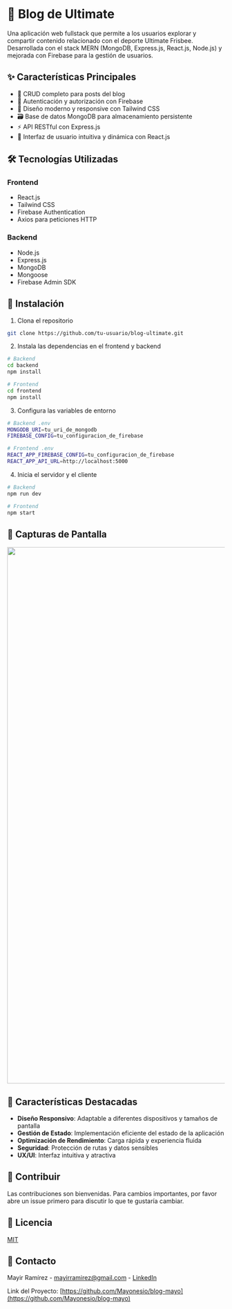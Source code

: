 # 🏉 Blog de Ultimate

Una aplicación web fullstack que permite a los usuarios explorar y compartir contenido relacionado con el deporte Ultimate Frisbee. Desarrollada con el stack MERN (MongoDB, Express.js, React.js, Node.js) y mejorada con Firebase para la gestión de usuarios.

## ✨ Características Principales

- 📝 CRUD completo para posts del blog
- 🔐 Autenticación y autorización con Firebase
- 💅 Diseño moderno y responsive con Tailwind CSS
- 🗃️ Base de datos MongoDB para almacenamiento persistente
- ⚡ API RESTful con Express.js
- 🎯 Interfaz de usuario intuitiva y dinámica con React.js

## 🛠️ Tecnologías Utilizadas

### Frontend
- React.js
- Tailwind CSS
- Firebase Authentication
- Axios para peticiones HTTP

### Backend
- Node.js
- Express.js
- MongoDB
- Mongoose
- Firebase Admin SDK

## 🚀 Instalación

1. Clona el repositorio
```bash
git clone https://github.com/tu-usuario/blog-ultimate.git
```

2. Instala las dependencias en el frontend y backend
```bash
# Backend
cd backend
npm install

# Frontend
cd frontend
npm install
```

3. Configura las variables de entorno
```bash
# Backend .env
MONGODB_URI=tu_uri_de_mongodb
FIREBASE_CONFIG=tu_configuracion_de_firebase

# Frontend .env
REACT_APP_FIREBASE_CONFIG=tu_configuracion_de_firebase
REACT_APP_API_URL=http://localhost:5000
```

4. Inicia el servidor y el cliente
```bash
# Backend
npm run dev

# Frontend
npm start
```

## 📸 Capturas de Pantalla

<div align="center">
  <img height="auto" width="1240" src="/portada-repositorio.jpg"  />
</div>

## 🌟 Características Destacadas

- **Diseño Responsivo**: Adaptable a diferentes dispositivos y tamaños de pantalla
- **Gestión de Estado**: Implementación eficiente del estado de la aplicación
- **Optimización de Rendimiento**: Carga rápida y experiencia fluida
- **Seguridad**: Protección de rutas y datos sensibles
- **UX/UI**: Interfaz intuitiva y atractiva

## 🤝 Contribuir

Las contribuciones son bienvenidas. Para cambios importantes, por favor abre un issue primero para discutir lo que te gustaría cambiar.

## 📝 Licencia

[MIT](https://choosealicense.com/licenses/mit/)

## 👤 Contacto

Mayir Ramírez - mayirramirez@gmail.com - [LinkedIn](https://www.linkedin.com/in/mayir-ramirez/)

Link del Proyecto: [https://github.com/Mayonesio/blog-mayo](https://github.com/Mayonesio/blog-mayo)
